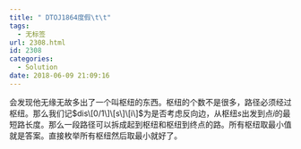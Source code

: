```yaml
---
title: " DTOJ1864度假\t\t"
tags:
  - 无标签
url: 2308.html
id: 2308
categories:
  - Solution
date: 2018-06-09 21:09:16
---
```


会发现他无缘无故多出了一个叫枢纽的东西。枢纽的个数不是很多，路径必须经过枢纽。那么我们记$dis\[0/1\]\[s\]\[i\]$为是否考虑反向边，从枢纽$s$出发到点$i$的最短路长度。那么一段路径可以拆成起到枢纽和枢纽到终点的路。所有枢纽取最小值就是答案。直接枚举所有枢纽然后取最小就好了。